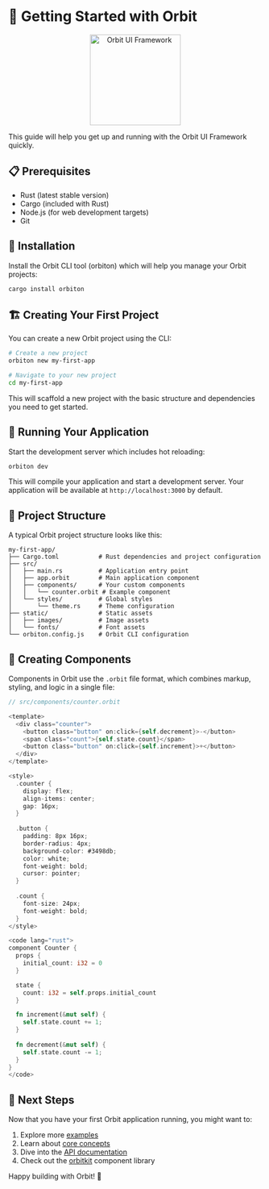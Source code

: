 # 🚀 Getting Started with Orbit

<p align="center">
  <img src="../../assets/orbitrs.svg" alt="Orbit UI Framework" width="180">
</p>

This guide will help you get up and running with the Orbit UI Framework quickly.

## 📋 Prerequisites

- Rust (latest stable version)
- Cargo (included with Rust)
- Node.js (for web development targets)
- Git

## 🔧 Installation

Install the Orbit CLI tool (orbiton) which will help you manage your Orbit projects:

```bash
cargo install orbiton
```

## 🏗️ Creating Your First Project

You can create a new Orbit project using the CLI:

```bash
# Create a new project
orbiton new my-first-app

# Navigate to your new project
cd my-first-app
```

This will scaffold a new project with the basic structure and dependencies you need to get started.

## 🚀 Running Your Application

Start the development server which includes hot reloading:

```bash
orbiton dev
```

This will compile your application and start a development server. Your application will be available at `http://localhost:3000` by default.

## 📁 Project Structure

A typical Orbit project structure looks like this:

```
my-first-app/
├── Cargo.toml           # Rust dependencies and project configuration
├── src/
│   ├── main.rs          # Application entry point
│   ├── app.orbit        # Main application component
│   ├── components/      # Your custom components
│   │   └── counter.orbit # Example component
│   └── styles/          # Global styles
│       └── theme.rs     # Theme configuration
├── static/              # Static assets
│   ├── images/          # Image assets
│   └── fonts/           # Font assets
└── orbiton.config.js    # Orbit CLI configuration
```

## 🧩 Creating Components

Components in Orbit use the `.orbit` file format, which combines markup, styling, and logic in a single file:

```rust
// src/components/counter.orbit

<template>
  <div class="counter">
    <button class="button" on:click={self.decrement}>-</button>
    <span class="count">{self.state.count}</span>
    <button class="button" on:click={self.increment}>+</button>
  </div>
</template>

<style>
  .counter {
    display: flex;
    align-items: center;
    gap: 16px;
  }
  
  .button {
    padding: 8px 16px;
    border-radius: 4px;
    background-color: #3498db;
    color: white;
    font-weight: bold;
    cursor: pointer;
  }
  
  .count {
    font-size: 24px;
    font-weight: bold;
  }
</style>

<code lang="rust">
component Counter {
  props {
    initial_count: i32 = 0
  }

  state {
    count: i32 = self.props.initial_count
  }

  fn increment(&mut self) {
    self.state.count += 1;
  }
  
  fn decrement(&mut self) {
    self.state.count -= 1;
  }
}
</code>
```

## 🔄 Next Steps

Now that you have your first Orbit application running, you might want to:

1. Explore more [examples](../examples/)
2. Learn about [core concepts](../core-concepts/)
3. Dive into the [API documentation](../api/)
4. Check out the [orbitkit](../../orbitkit/) component library

Happy building with Orbit! 🚀
